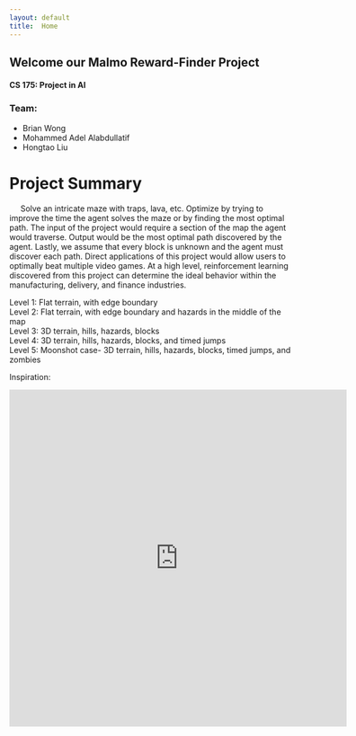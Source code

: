 ```yaml
---
layout: default
title:  Home
---
```


## Welcome our Malmo Reward-Finder Project
#### CS 175: Project in AI


### Team:
- Brian Wong
- Mohammed Adel Alabdullatif
- Hongtao Liu


# Project Summary
&nbsp;&nbsp;&nbsp;&nbsp; Solve an intricate maze with traps, lava, etc. Optimize by trying to improve the time the agent solves the maze or by finding the most optimal path. The input of the project would require a section of the map the agent would traverse. Output would be the most optimal path discovered by the agent. Lastly, we assume that every block is unknown and the agent must discover each path. Direct applications of this project would allow users to optimally beat multiple video games. At a high level, reinforcement learning discovered from this project can determine the ideal behavior within the manufacturing, delivery, and finance industries.


Level 1: Flat terrain, with edge boundary   
Level 2: Flat terrain, with edge boundary and hazards in the middle of the map  
Level 3: 3D terrain, hills, hazards, blocks  
Level 4: 3D terrain, hills, hazards, blocks, and timed jumps  
Level 5: Moonshot case- 3D terrain, hills, hazards, blocks, timed jumps, and zombies     

Inspiration:
<iframe src="https://www.youtube.com/watch?v=9XRL6d-yxp4" width="600" height="600" frameborder="0" allowfullscreen></iframe>
